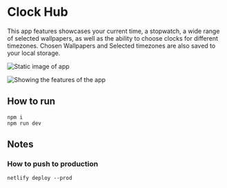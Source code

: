# Clock Hub

This app features showcases your current time, a stopwatch, a wide range of selected wallpapers, as well as the ability to choose clocks for different timezones. Chosen Wallpapers and Selected timezones are also saved to your local storage.

![Static image of app](<https://i.imgur.com/KFiZSr5.jpeg>
 "Static Image of app")

![Showing the features of the app](<https://i.imgur.com/FsYnvM4.gif>
 "Showing the features of the app")

## How to run

``` cli
npm i
npm run dev
```

## Notes

### How to push to production

``` cli
netlify deploy --prod
```
